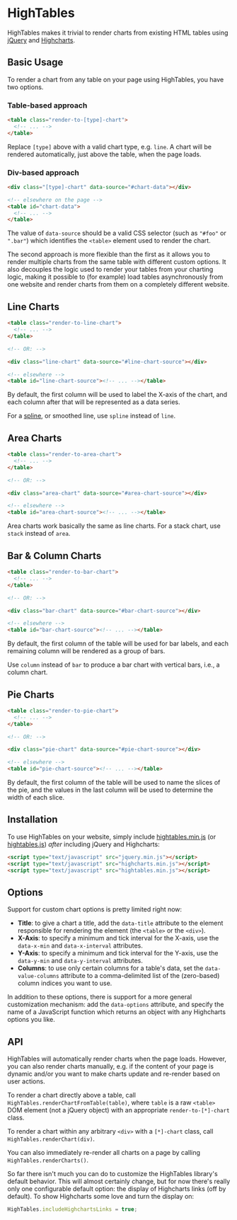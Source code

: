 HighTables
==========

HighTables makes it trivial to render charts from existing HTML tables using
[jQuery](http://jquery.com/) and [Highcharts](http://www.highcharts.com).

Basic Usage
-----------

To render a chart from any table on your page using HighTables, you have two options.

### Table-based approach

```html
<table class="render-to-[type]-chart">
  <!-- ... -->
</table>
```

Replace `[type]` above with a valid chart type, e.g. `line`. A chart will be rendered automatically, just above the table, when the page loads.

### Div-based approach

```html
<div class="[type]-chart" data-source="#chart-data"></div>

<!-- elsewhere on the page -->
<table id="chart-data">
  <!-- ... -->
</table>
```

The value of `data-source` should be a valid CSS selector (such as `"#foo"` or `".bar"`) which identifies the `<table>` element used to render the chart.

The second approach is more flexible than the first as it allows you to render multiple charts from the same table with different custom options. It also decouples the logic used to render your tables from your charting logic, making it possible to (for example) load tables asynchronously from one website and render charts from them on a completely different website.

Line Charts
-----------

```html
<table class="render-to-line-chart">
  <!-- ... -->
</table>

<!-- OR: -->

<div class="line-chart" data-source="#line-chart-source"></div>

<!-- elsewhere -->
<table id="line-chart-source"><!-- ... --></table>
```

By default, the first column will be used to label the X-axis of the chart, and each column after that will be represented as a data series.

For a [spline](http://en.wikipedia.org/wiki/Spline_%28mathematics%29), or smoothed line, use `spline` instead of `line`.

Area Charts
-----------

```html
<table class="render-to-area-chart">
  <!-- ... -->
</table>

<!-- OR: -->

<div class="area-chart" data-source="#area-chart-source"></div>

<!-- elsewhere -->
<table id="area-chart-source"><!-- ... --></table>
```

Area charts work basically the same as line charts. For a stack chart, use `stack` instead of `area`.

Bar & Column Charts
-------------------

```html
<table class="render-to-bar-chart">
  <!-- ... -->
</table>

<!-- OR: -->

<div class="bar-chart" data-source="#bar-chart-source"></div>

<!-- elsewhere -->
<table id="bar-chart-source"><!-- ... --></table>
```

By default, the first column of the table will be used for bar labels, and each remaining column will be rendered as a group of bars.

Use `column` instead of `bar` to produce a bar chart with vertical bars, i.e., a column chart.

Pie Charts
----------

```html
<table class="render-to-pie-chart">
  <!-- ... -->
</table>

<!-- OR: -->

<div class="pie-chart" data-source="#pie-chart-source"></div>

<!-- elsewhere -->
<table id="pie-chart-source"><!-- ... --></table>
```

By default, the first column of the table will be used to name the slices of the pie, and the values in the last column will be used to determine the width of each slice.

Installation
------------

To use HighTables on your website, simply include [hightables.min.js](http://dtao.github.com/HighTables/hightables.min.js) (or [hightables.js](http://dtao.github.com/HighTables/hightables.js)) *after* including jQuery and Highcharts:

```html
<script type="text/javascript" src="jquery.min.js"></script>
<script type="text/javascript" src="highcharts.min.js"></script>
<script type="text/javascript" src="hightables.min.js"></script>
```

Options
-------

Support for custom chart options is pretty limited right now:

- **Title**: to give a chart a title, add the `data-title` attribute to the element responsible for rendering the element (the `<table>` or the `<div>`).
- **X-Axis**: to specify a minimum and tick interval for the X-axis, use the `data-x-min` and `data-x-interval` attributes.
- **Y-Axis**: to specify a minimum and tick interval for the Y-axis, use the `data-y-min` and `data-y-interval` attributes.
- **Columns**: to use only certain columns for a table's data, set the `data-value-columns` attribute to a comma-delimited list of the (zero-based) column indices you want to use.

In addition to these options, there is support for a more general customization mechanism: add the `data-options` attribute, and specify the name of a JavaScript function which returns an object with any Highcharts options you like.

API
---

HighTables will automatically render charts when the page loads. However, you can also render charts manually, e.g. if the content of your page is dynamic and/or you want to make charts update and re-render based on user actions.

To render a chart directly above a table, call `HighTables.renderChartFromTable(table)`, where `table` is a raw `<table>` DOM element (not a jQuery object) with an appropriate `render-to-[*]-chart` class.

To render a chart within any arbitrary `<div>` with a `[*]-chart` class, call `HighTables.renderChart(div)`.

You can also immediately re-render all charts on a page by calling `HighTables.renderCharts()`.

So far there isn't much you can do to customize the HighTables library's default behavior. This will almost certainly change, but for now there's really only one configurable default option: the display of Highcharts links (off by default). To show Highcharts some love and turn the display on:

```javascript
HighTables.includeHighchartsLinks = true;
```
